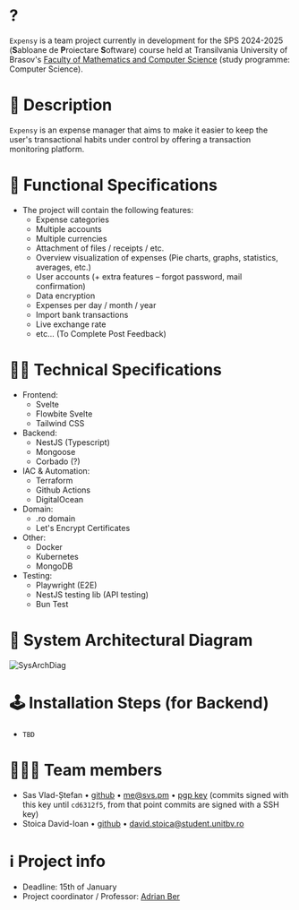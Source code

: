 # ?
`Expensy` is a team project currently in development for the SPS 2024-2025 (**S**abloane de **P**roiectare **S**oftware) course held at Transilvania University of Brasov's [Faculty of Mathematics and Computer Science](https://mateinfo.unitbv.ro) (study programme: Computer Science).

# 📜 Description
`Expensy` is an expense manager that aims to make it easier to keep the user's transactional habits under control by offering a transaction monitoring platform.

# 🔧 Functional Specifications
- The project will contain the following features:
  - Expense categories
  - Multiple accounts
  - Multiple currencies
  - Attachment of files / receipts / etc.
  - Overview visualization of expenses (Pie charts, graphs, statistics, averages, etc.)
  - User accounts (+ extra features – forgot password, mail confirmation)
  - Data encryption
  - Expenses per day / month / year
  - Import bank transactions
  - Live exchange rate
  - etc... (To Complete Post Feedback)

# 🧑‍💻 Technical Specifications
- Frontend:
  - Svelte
  - Flowbite Svelte
  - Tailwind CSS
- Backend:
  - NestJS (Typescript)
  - Mongoose
  - Corbado (?)
- IAC & Automation:
  - Terraform
  - Github Actions
  - DigitalOcean
- Domain:
  - .ro domain
  - Let's Encrypt Certificates
- Other:
  - Docker
  - Kubernetes
  - MongoDB
- Testing:
  - Playwright (E2E)
  - NestJS testing lib (API testing)
  - Bun Test

# 📐 System Architectural Diagram
![SysArchDiag](https://github.com/user-attachments/assets/68f59e3c-f93d-4ca6-8146-6bb86cf5fb17)

# 🕹️ Installation Steps (for Backend)
- `TBD`

# 🧑‍🤝‍🧑‍ Team members
- Sas Vlad-Ștefan • [github](https://github.com/vlsts) • [me@svs.pm](mailto:me@svs.pm) • [pgp key](https://keys.openpgp.org/search?q=ED82B2B95B3BEC7FEFC59C956E2186ECD0848BCA) (commits signed with this key until `cd6312f5`, from that point commits are signed with a SSH key)
- Stoica David-Ioan • [github](https://github.com/stoica-david) • [david.stoica@student.unitbv.ro](mailto:david.stoica@student.unitbv.ro)
 
# ℹ️ Project info
- Deadline: 15th of January
- Project coordinator / Professor: [Adrian Ber](https://github.com/beradrian)
